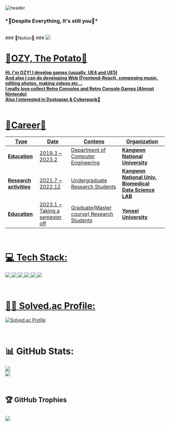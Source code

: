 ![header](https://capsule-render.vercel.app/api?type=soft&text=TRY%20SAY%20"HELLO%20OZY"&animation=twinkling&color=gradient)
  
<h3>*💖Despite Everything, It's still you💖*</h3>

<br>
### 📖Notion📖 ###
<a href="https://ozyworld.notion.site/OZYWORLD-1ac9a90c8cc54da68f7a424402a99040?pvs=4"><img src="https://img.shields.io/badge/Notion-000000?style=for-the-badge&logo=notion&logoColor=white">
<br>

# 🤔OZY, The Potato🤔
<b>Hi, I'm OZY! I develop games (usually, UE4 and UE5)<br>And also I can do developing Web (Frontend-React), composing music, editing photos, making videos etc...</b>
<br>
<b>I really love collect Retro Consoles and Retro Console Games (Almost Nintendo)<br>Also I interested in Dystopian & Cyberpunk🌃</b>
<br>
<br>

# 💫Career💫
| **Type**                | **Date**                       | **Contens**                               | **Organization**                                       |
|-------------------------|--------------------------------|-------------------------------------------|--------------------------------------------------------|
| **Education**           | 2019.3 ~ 2023.2                | Department of Computer Engineering        | **Kangwon National University**                        |
| **Research activities** | 2021.7 ~ 2022.12               | Undergraduate Research Students           | **Kangwon National Univ. Biomedical Data Science LAB** |
| **Education**           | 2023.1 ~ Taking a semester off | Graduate(Master course) Research Students | **Yonsei University**                                  |

<br>

# 💻 Tech Stack:
<img src="https://img.shields.io/badge/Unreal4-0E1128?style=for-the-badge&logo=unrealengine&logoColor=white"> <img src="https://img.shields.io/badge/Unreal5-0E1128?style=for-the-badge&logo=unrealengine&logoColor=white"> <img src="https://img.shields.io/badge/Unity-000000?style=for-the-badge&logo=unity&logoColor=white">
<img src="https://img.shields.io/badge/Figma-F24E1E?style=for-the-badge&logo=figma&logoColor=white"> <img src="https://img.shields.io/badge/Photoshop-31A8FF?style=for-the-badge&logo=adobephotoshop&logoColor=white"> <img src="https://img.shields.io/badge/React-61DAFB?style=for-the-badge&logo=react&logoColor=white">

<br>

# 👩‍💻 Solved.ac Profile:
[![Solved.ac Profile](http://mazassumnida.wtf/api/generate_badge?boj=ogy1004)](https://solved.ac/ogy1004/)

<br>

# 📊 GitHub Stats:
![](https://github-readme-stats.vercel.app/api?username=ogyworld&theme=tokyonight&hide_border=false&include_all_commits=false&count_private=false)<br/>
![](https://github-readme-streak-stats.herokuapp.com/?user=ogyworld&theme=tokyonight&hide_border=false)<br/>

<br>

## 🏆 GitHub Trophies
![](https://github-profile-trophy.vercel.app/?username=ogyworld&theme=radical&no-frame=false&no-bg=true&margin-w=4)
---
